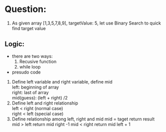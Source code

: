 # Question:

1. As given array [1,3,5,7,8,9], targetValue: 5, let use Binary Search to quick find target value

## Logic:
- there are two ways: 
  1) Recusive function 
  2) while loop 
- presudo code 
1) Define left variable and right variable, define mid \
left: beginning of array \
right: last of array \
mid(guess): (left + right) /2 
2) Define left and right relationship \
    left < right (normal case) \
    right < left (special case) 
3) Define relationship among left, right and mid
    mid = taget return result 
    mid > left  return mid right -1 
    mid < right return mid left + 1
    

